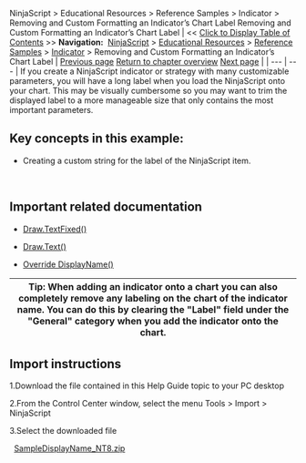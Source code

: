 ﻿
NinjaScript \> Educational Resources \> Reference Samples \> Indicator \> Removing and Custom Formatting an Indicator’s Chart Label
Removing and Custom Formatting an Indicator’s Chart Label
| \<\< [Click to Display Table of Contents](removing_and_custom_formatting.md) \>\> **Navigation:**     [NinjaScript](ninjascript-1.md) \> [Educational Resources](educational_resources-1.md) \> [Reference Samples](reference_samples-1.md) \> [Indicator](indicator2-1.md) \> Removing and Custom Formatting an Indicator’s Chart Label | [Previous page](multi-colored_plots-1.md) [Return to chapter overview](indicator2-1.md) [Next page](using_a_secondary_series_as_an-1.md) |
| --- | --- |
If you create a NinjaScript indicator or strategy with many customizable parameters, you will have a long label when you load the NinjaScript onto your chart. This may be visually cumbersome so you may want to trim the displayed label to a more manageable size that only contains the most important parameters.
 
## Key concepts in this example:
- Creating a custom string for the label of the NinjaScript item.

 
## Important related documentation
- [Draw.TextFixed()](draw_textfixed-1.md)

- [Draw.Text()](draw_text-1.md)

- [Override DisplayName()](indicator_displayname-1.md)

| Tip: When adding an indicator onto a chart you can also completely remove any labeling on the chart of the indicator name. You can do this by clearing the "Label" field under the "General" category when you add the indicator onto the chart. |
| --- |

## Import instructions
1\.Download the file contained in this Help Guide topic to your PC desktop

2\.From the Control Center window, select the menu Tools \> Import \> NinjaScript

3\.Select the downloaded file

 
[SampleDisplayName\_NT8\.zip](samples/SampleDisplayName_NT8.zip)
